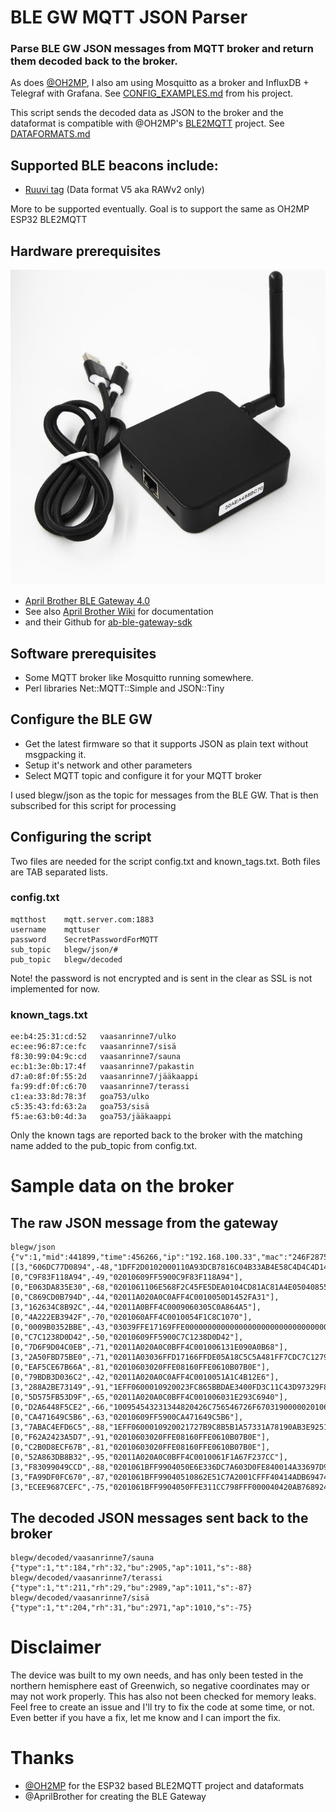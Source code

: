 # BLE GW MQTT JSON Parser
### Parse BLE GW JSON messages from MQTT broker and return them decoded back to the broker.

As does [@OH2MP](https://github.com/oh2mp/), I also am using Mosquitto as a broker and InfluxDB + Telegraf with Grafana. See [CONFIG_EXAMPLES.md](https://github.com/oh2mp/esp32_ble2mqtt/blob/main/CONFIG_EXAMPLES.md) from his project.

This script sends the decoded data as JSON to the broker and the dataformat is compatible with @OH2MP's [BLE2MQTT](https://github.com/oh2mp/esp32_ble2mqtt) project. See [DATAFORMATS.md](https://github.com/oh2mp/esp32_ble2mqtt/blob/main/DATAFORMATS.md)

## Supported BLE beacons include:
- [Ruuvi tag](https://ruuvi.com/) (Data format V5 aka RAWv2 only)

More to be supported eventually. Goal is to support the same as OH2MP ESP32 BLE2MQTT

## Hardware prerequisites
![APR BLEGW4](s/gateway41.jpg)
- [April Brother BLE Gateway 4.0](https://blog.aprbrother.com/product/ab-ble-gateway-4-0)
- See also [April Brother Wiki](https://wiki.aprbrother.com/en/AB_BLE_Gateway_V4.html) for documentation
- and their Github for [ab-ble-gateway-sdk](https://github.com/AprilBrother/ab-ble-gateway-sdk)

## Software prerequisites
- Some MQTT broker like Mosquitto running somewhere.
- Perl libraries Net::MQTT::Simple and JSON::Tiny

## Configure the BLE GW
- Get the latest firmware so that it supports JSON as plain text without msgpacking it.
- Setup it's network and other parameters
- Select MQTT topic and configure it for your MQTT broker

I used blegw/json as the topic for messages from the BLE GW. That is then subscribed for this script for processing

## Configuring the script
Two files are needed for the script config.txt and known_tags.txt. Both files are TAB separated lists.

### config.txt
```
mqtthost	mqtt.server.com:1883
username	mqttuser
password	SecretPasswordForMQTT
sub_topic	blegw/json/#
pub_topic	blegw/decoded
```

Note! the password is not encrypted and is sent in the clear as SSL is not implemented for now.

### known_tags.txt
```
ee:b4:25:31:cd:52	vaasanrinne7/ulko
ec:ee:96:87:ce:fc	vaasanrinne7/sisä
f8:30:99:04:9c:cd	vaasanrinne7/sauna
ec:b1:3e:0b:17:4f	vaasanrinne7/pakastin
d7:a0:8f:0f:55:2d	vaasanrinne7/jääkaappi
fa:99:df:0f:c6:70	vaasanrinne7/terassi
c1:ea:33:8d:78:3f	goa753/ulko
c5:35:43:fd:63:2a	goa753/sisä
f5:ae:63:b0:4d:3a	goa753/jääkaappi
```
Only the known tags are reported back to the broker with the matching name added to the pub_topic from config.txt.

# Sample data on the broker

## The raw JSON message from the gateway
```
blegw/json {"v":1,"mid":441899,"time":456266,"ip":"192.168.100.33","mac":"246F28756A40","devices":[[3,"606DC77D0894",-48,"1DFF2D0102000110A93DCB7816C04B33AB4E58C4D4C4D140CEB7239E5C76"],[0,"C9F83F118A94",-49,"02010609FF5900C9F83F118A94"],[0,"E063DA835E30",-68,"0201061106E568F2C45FE5DEA0104CD81AC81A4E05040855434B"],[0,"C869CD0B794D",-44,"02011A020A0C0AFF4C0010050D1452FA31"],[3,"162634C8B92C",-44,"02011A0BFF4C0009060305C0A864A5"],[0,"4A222EB3942F",-70,"0201060AFF4C0010054F1C8C1070"],[0,"0009B0352BBE",-43,"03039FFE17169FFE0000000000000000000000000000000000000000"],[0,"C7C1238D0D42",-50,"02010609FF5900C7C1238D0D42"],[0,"7D6F9D04C0EB",-71,"02011A020A0C0BFF4C001006131E090A0B68"],[3,"2A50FBD75BE0",-71,"02011A03036FFD17166FFDE05A18C5C5A481FF7CDC7C1279910BE2DC579F32"],[0,"EAF5CE67B66A",-81,"02010603020FFE08160FFE0610B07B0E"],[0,"79BDB3D036C2",-42,"02011A020A0C0AFF4C0010051A1C4B12E6"],[3,"288A2BE73149",-91,"1EFF0600010920023FC865BBDAE3400FD3C11C43D97329F8AB105A0A7566AD"],[0,"5D575FB53D9F",-65,"02011A020A0C0BFF4C001006031E293C6940"],[0,"D2A6448F5CE2",-66,"100954543231344820426C756546726F6703190000020106050323152316"],[0,"CA471649C5B6",-63,"02010609FF5900CA471649C5B6"],[3,"7ABAC4EFD6C5",-88,"1EFF0600010920021727B9C8B5B1A57331A78190AB3E92515888A4CB83E891"],[0,"F62A2423A5D7",-91,"02010603020FFE08160FFE0610B07B0E"],[0,"C2B0D8ECF67B",-81,"02010603020FFE08160FFE0610B07B0E"],[0,"52A863DB8B32",-95,"02011A020A0C0BFF4C0010061F1A67F237CC"],[3,"F83099049CCD",-88,"0201061BFF9904050E6E336DC7A603D0FE840014A33697D9ADF83099049CCD"],[3,"FA99DF0FC670",-87,"0201061BFF99040510862E51C7A2001CFFF40414ADB69474E8FA99DF0FC670"],[3,"ECEE9687CEFC",-75,"0201061BFF9904050FFE311CC798FFF000040420AB7689241EECEE9687CEFC"]]}
```

## The decoded JSON messages sent back to the broker

```
blegw/decoded/vaasanrinne7/sauna {"type":1,"t":184,"rh":32,"bu":2905,"ap":1011,"s":-88}
blegw/decoded/vaasanrinne7/terassi {"type":1,"t":211,"rh":29,"bu":2989,"ap":1011,"s":-87}
blegw/decoded/vaasanrinne7/sisä {"type":1,"t":204,"rh":31,"bu":2971,"ap":1010,"s":-75}
```

# Disclaimer
The device was built to my own needs, and has only been tested in the northern hemisphere east of Greenwich, so negative coordinates may or may not work properly. This has also not been checked for memory leaks. Feel free to create an issue and I'll try to fix the code at some time, or not. Even better if you have a fix, let me know and I can import the fix.

# Thanks
- [@OH2MP](https://github.com/oh2mp/) for the ESP32 based BLE2MQTT project and dataformats
- @AprilBrother for creating the BLE Gateway
